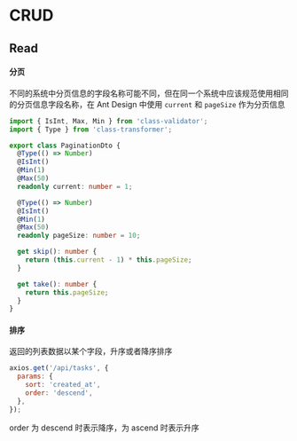 # CRUD

## Read

#### 分页

不同的系统中分页信息的字段名称可能不同，但在同一个系统中应该规范使用相同的分页信息字段名称，在 Ant Design 中使用 `current` 和 `pageSize` 作为分页信息

```ts
import { IsInt, Max, Min } from 'class-validator';
import { Type } from 'class-transformer';

export class PaginationDto {
  @Type(() => Number)
  @IsInt()
  @Min(1)
  @Max(50)
  readonly current: number = 1;

  @Type(() => Number)
  @IsInt()
  @Min(1)
  @Max(50)
  readonly pageSize: number = 10;

  get skip(): number {
    return (this.current - 1) * this.pageSize;
  }

  get take(): number {
    return this.pageSize;
  }
}
```

#### 排序

返回的列表数据以某个字段，升序或者降序排序

```js
axios.get('/api/tasks', {
  params: {
    sort: 'created_at',
    order: 'descend',
  },
});
```

order 为 descend 时表示降序，为 ascend 时表示升序
